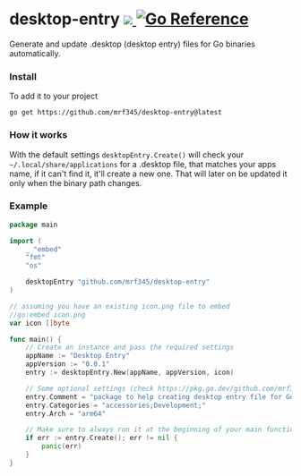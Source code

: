 <h2></h2>
<h1>
desktop-entry
<a href='https://github.com/mrf345/desktop-entry/actions/workflows/ci.yml'>
  <img src='https://github.com/mrf345/desktop-entry/actions/workflows/ci.yml/badge.svg'>
</a>
<a href="https://pkg.go.dev/github.com/mrf345/desktop-entry/safelock">
  <img src="https://pkg.go.dev/badge/github.com/mrf345/desktop-entry/.svg" alt="Go Reference">
</a>
</h1>

Generate and update .desktop (desktop entry) files for Go binaries automatically.

### Install

To add it to your project

```shell
go get https://github.com/mrf345/desktop-entry@latest
```

### How it works

With the default settings `desktopEntry.Create()` will check your `~/.local/share/applications` for a .desktop file, that matches your apps name, if it can't find it, it'll create a new one. That will later on be updated it only when the binary path changes.

### Example

```go
package main

import (
	_ "embed"
	"fmt"
	"os"

	desktopEntry "github.com/mrf345/desktop-entry"
)

// assuming you have an existing icon.png file to embed
//go:embed icon.png
var icon []byte

func main() {
	// Create an instance and pass the required settings
	appName := "Desktop Entry"
	appVersion := "0.0.1"
	entry := desktopEntry.New(appName, appVersion, icon)

	// Some optional settings (check https://pkg.go.dev/github.com/mrf345/desktop-entry#DesktopEntry)
	entry.Comment = "package to help creating desktop entry file for Go"
	entry.Categories = "accessories;Development;"
	entry.Arch = "arm64"

	// Make sure to always run it at the beginning of your main function
	if err := entry.Create(); err != nil {
		panic(err)
	}
}
```
